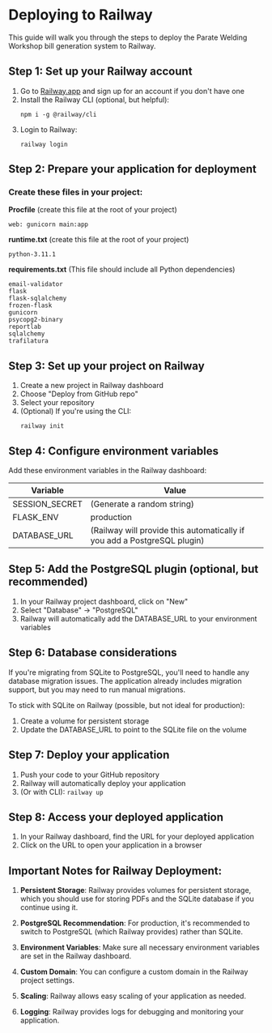 # Deploying to Railway

This guide will walk you through the steps to deploy the Parate Welding Workshop bill generation system to Railway.

## Step 1: Set up your Railway account

1. Go to [Railway.app](https://railway.app/) and sign up for an account if you don't have one
2. Install the Railway CLI (optional, but helpful):
   ```
   npm i -g @railway/cli
   ```
3. Login to Railway:
   ```
   railway login
   ```

## Step 2: Prepare your application for deployment

### Create these files in your project:

**Procfile** (create this file at the root of your project)
```
web: gunicorn main:app
```

**runtime.txt** (create this file at the root of your project)
```
python-3.11.1
```

**requirements.txt** (This file should include all Python dependencies)
```
email-validator
flask
flask-sqlalchemy
frozen-flask
gunicorn
psycopg2-binary
reportlab
sqlalchemy
trafilatura
```

## Step 3: Set up your project on Railway

1. Create a new project in Railway dashboard
2. Choose "Deploy from GitHub repo"
3. Select your repository
4. (Optional) If you're using the CLI:
   ```
   railway init
   ```

## Step 4: Configure environment variables

Add these environment variables in the Railway dashboard:

| Variable | Value |
|----------|-------|
| SESSION_SECRET | (Generate a random string) |
| FLASK_ENV | production |
| DATABASE_URL | (Railway will provide this automatically if you add a PostgreSQL plugin) |

## Step 5: Add the PostgreSQL plugin (optional, but recommended)

1. In your Railway project dashboard, click on "New"
2. Select "Database" → "PostgreSQL"
3. Railway will automatically add the DATABASE_URL to your environment variables

## Step 6: Database considerations

If you're migrating from SQLite to PostgreSQL, you'll need to handle any database migration issues. The application already includes migration support, but you may need to run manual migrations.

To stick with SQLite on Railway (possible, but not ideal for production):
1. Create a volume for persistent storage
2. Update the DATABASE_URL to point to the SQLite file on the volume

## Step 7: Deploy your application

1. Push your code to your GitHub repository
2. Railway will automatically deploy your application
3. (Or with CLI): `railway up`

## Step 8: Access your deployed application

1. In your Railway dashboard, find the URL for your deployed application
2. Click on the URL to open your application in a browser

## Important Notes for Railway Deployment:

1. **Persistent Storage**: Railway provides volumes for persistent storage, which you should use for storing PDFs and the SQLite database if you continue using it.

2. **PostgreSQL Recommendation**: For production, it's recommended to switch to PostgreSQL (which Railway provides) rather than SQLite.

3. **Environment Variables**: Make sure all necessary environment variables are set in the Railway dashboard.

4. **Custom Domain**: You can configure a custom domain in the Railway project settings.

5. **Scaling**: Railway allows easy scaling of your application as needed.

6. **Logging**: Railway provides logs for debugging and monitoring your application.